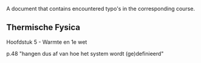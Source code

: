 A document that contains encountered typo's in the corresponding course.


Thermische Fysica
---

Hoofdstuk 5 - Warmte en 1e wet

p.48 "hangen dus af van hoe het system wordt (ge)definieerd"
